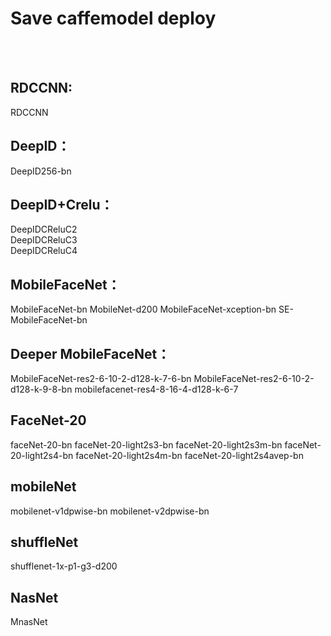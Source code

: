 # Save caffemodel deploy
<br><br>

## RDCCNN:
RDCCNN<br>

## DeepID：
DeepID256-bn

## DeepID+Crelu：
DeepIDCReluC2<br>
DeepIDCReluC3<br>
DeepIDCReluC4<br>

## MobileFaceNet：
MobileFaceNet-bn
MobileNet-d200
MobileFaceNet-xception-bn
SE-MobileFaceNet-bn

## Deeper MobileFaceNet：
MobileFaceNet-res2-6-10-2-d128-k-7-6-bn
MobileFaceNet-res2-6-10-2-d128-k-9-8-bn
mobilefacenet-res4-8-16-4-d128-k-6-7

## FaceNet-20
faceNet-20-bn
faceNet-20-light2s3-bn
faceNet-20-light2s3m-bn
faceNet-20-light2s4-bn
faceNet-20-light2s4m-bn
faceNet-20-light2s4avep-bn

## mobileNet
mobilenet-v1dpwise-bn
mobilenet-v2dpwise-bn

## shuffleNet
shufflenet-1x-p1-g3-d200

## NasNet
MnasNet
